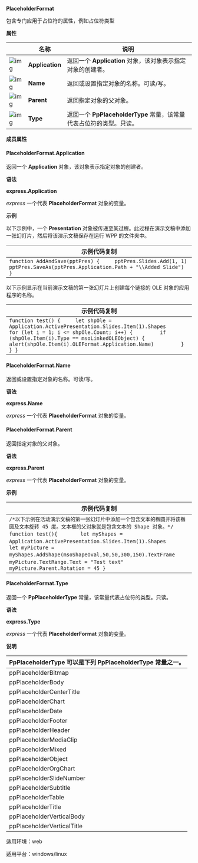 **PlaceholderFormat**



包含专门应用于占位符的属性，例如占位符类型

**属性**

|                                                              | 名称            | 说明                                                         |
| ------------------------------------------------------------ | --------------- | ------------------------------------------------------------ |
| ![img](https://qn.cache.wpscdn.cn/encs/doc/office_v19/gif/properties.gif) | **Application** | 返回一个 **Application** 对象，该对象表示指定对象的创建者。  |
| ![img](https://qn.cache.wpscdn.cn/encs/doc/office_v19/gif/properties.gif) | **Name**        | 返回或设置指定对象的名称。可读/写。                          |
| ![img](https://qn.cache.wpscdn.cn/encs/doc/office_v19/gif/properties.gif) | **Parent**      | 返回指定对象的父对象。                                       |
| ![img](https://qn.cache.wpscdn.cn/encs/doc/office_v19/gif/properties.gif) | **Type**        | 返回一个 **PpPlaceholderType** 常量，该常量代表占位符的类型。只读。 |

**成员属性**

#### **PlaceholderFormat.Application**

返回一个 **Application** 对象，该对象表示指定对象的创建者。

**语法**

**express.Application**

*express*   一个代表 **PlaceholderFormat** 对象的变量。

**示例**

以下示例中，一个 **Presentation** 对象被传递至某过程。此过程在演示文稿中添加一张幻灯片，然后将该演示文稿保存在运行 WPP 的文件夹中。

| 示例代码复制                                                 |
| ------------------------------------------------------------ |
| `function AddAndSave(pptPres) {     pptPres.Slides.Add(1, 1)     pptPres.SaveAs(pptPres.Application.Path + "\\Added Slide") }` |

以下示例显示在当前演示文稿的第一张幻灯片上创建每个链接的 OLE 对象的应用程序的名称。

| 示例代码复制                                                 |
| ------------------------------------------------------------ |
| `function test() {     let shpOle = Application.ActivePresentation.Slides.Item(1).Shapes     for (let i = 1; i <= shpOle.Count; i++) {         if (shpOle.Item(i).Type == msoLinkedOLEObject) {             alert(shpOle.Item(i).OLEFormat.Application.Name)         }     } }` |

#### **PlaceholderFormat.Name**

返回或设置指定对象的名称。可读/写。

**语法**

**express.Name**

*express*   一个代表 **PlaceholderFormat** 对象的变量。

#### **PlaceholderFormat.Parent**

返回指定对象的父对象。

**语法**

**express.Parent**

*express*   一个代表 **PlaceholderFormat** 对象的变量。

**示例**

| 示例代码复制                                                 |
| ------------------------------------------------------------ |
| `/*以下示例在活动演示文稿的第一张幻灯片中添加一个包含文本的椭圆并将该椭圆及文本旋转 45 度。文本框的父对象就是包含文本的 Shape 对象。*/ function test(){ 　　　　let myShapes = Application.ActivePresentation.Slides.Item(1).Shapes 　　　　let myPicture = myShapes.AddShape(msoShapeOval,50,50,300,150).TextFrame    　　　　 myPicture.TextRange.Text = "Test text"    　　　　 myPicture.Parent.Rotation = 45 }` |

#### **PlaceholderFormat.Type**

返回一个 **PpPlaceholderType** 常量，该常量代表占位符的类型。只读。

**语法**

**express.Type**

*express*   一个代表 **PlaceholderFormat** 对象的变量。

**说明**

| PpPlaceholderType 可以是下列 PpPlaceholderType 常量之一。 |
| --------------------------------------------------------- |
| ppPlaceholderBitmap                                       |
| ppPlaceholderBody                                         |
| ppPlaceholderCenterTitle                                  |
| ppPlaceholderChart                                        |
| ppPlaceholderDate                                         |
| ppPlaceholderFooter                                       |
| ppPlaceholderHeader                                       |
| ppPlaceholderMediaClip                                    |
| ppPlaceholderMixed                                        |
| ppPlaceholderObject                                       |
| ppPlaceholderOrgChart                                     |
| ppPlaceholderSlideNumber                                  |
| ppPlaceholderSubtitle                                     |
| ppPlaceholderTable                                        |
| ppPlaceholderTitle                                        |
| ppPlaceholderVerticalBody                                 |
| ppPlaceholderVerticalTitle                                |

适用环境：web

适用平台：windows/linux